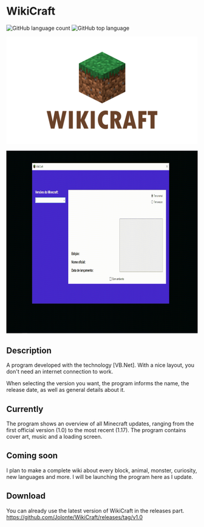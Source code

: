 # WikiCraft
![GitHub language count](https://img.shields.io/github/languages/count/Jolonte/WikiCraft)
![GitHub top language](https://img.shields.io/github/languages/top/Jolonte/WikiCraft)

<p align="center">
  <img width="600" src="assets/to_readme/splashtogithub.png"
</p>

<p align="center">
  <img width="800" height="480" src="assets/to_readme/wikicraft_git.gif"
</p>

## Description
A program developed with the technology [VB.Net]. With a nice layout, you don't need an internet connection to work.
  
When selecting the version you want, the program informs the name, the release date, as well as general details about it.

## Currently 
The program shows an overview of all Minecraft updates, ranging from the first official version (1.0) to the most recent (1.17).
The program contains cover art, music and a loading screen.

## Coming soon
I plan to make a complete wiki about every block, animal, monster, curiosity, new languages and more. I will be launching the program here as I update.

## Download
You can already use the latest version of WikiCraft in the releases part.
https://github.com/Jolonte/WikiCraft/releases/tag/v1.0

